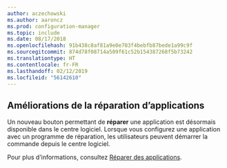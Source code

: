 ```yaml
---
author: aczechowski
ms.author: aaroncz
ms.prod: configuration-manager
ms.topic: include
ms.date: 08/17/2018
ms.openlocfilehash: 91b438c8af81a9e0e703f4bebfb87bede1a99c9f
ms.sourcegitcommit: 874d78f08714a509f61c52b154387268f5b73242
ms.translationtype: HT
ms.contentlocale: fr-FR
ms.lasthandoff: 02/12/2019
ms.locfileid: "56142610"
---
```

## <a name="bkmk_repair"></a> Améliorations de la réparation d’applications
<!--1357866-->

Un nouveau bouton permettant de **réparer** une application est désormais disponible dans le centre logiciel. Lorsque vous configurez une application avec un programme de réparation, les utilisateurs peuvent démarrer la commande depuis le centre logiciel. 

Pour plus d’informations, consultez [Réparer des applications](/sccm/core/get-started/capabilities-in-technical-preview-1807#bkmk_app-repair).


